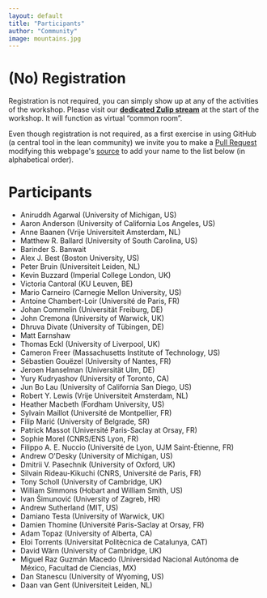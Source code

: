 ```yaml
---
layout: default
title: "Participants"
author: "Community"
image: mountains.jpg
---
```


# (No) Registration

Registration is not required,
you can simply show up at any of the activities of the workshop.
Please visit our
[**dedicated Zulip stream**](https://leanprover.zulipchat.com/#narrow/stream/238830-Lean-for.20the.20curious.20mathematician.202020)
at the start of the workshop.
It will function as virtual “common room”.

Even though registration is not required,
as a first exercise in using GitHub (a central tool in the lean community)
we invite you to make a
[Pull Request](https://help.github.com/en/github/collaborating-with-issues-and-pull-requests/about-pull-requests)
modifying this webpage's
[source](https://github.com/leanprover-community/lftcm2020/edit/master/docs/participants.md)
to add your name to the list below (in alphabetical order).

# Participants

* Aniruddh Agarwal (University of Michigan, US)
* Aaron Anderson (University of California Los Angeles, US)
* Anne Baanen (Vrije Universiteit Amsterdam, NL)
* Matthew R. Ballard (University of South Carolina, US)
* Barinder S. Banwait
* Alex J. Best (Boston University, US)
* Peter Bruin (Universiteit Leiden, NL)
* Kevin Buzzard (Imperial College London, UK)
* Victoria Cantoral (KU Leuven, BE)
* Mario Carneiro (Carnegie Mellon University, US)
* Antoine Chambert-Loir (Université de Paris, FR)
* Johan Commelin (Universität Freiburg, DE)
* John Cremona (University of Warwick, UK)
* Dhruva Divate (University of Tübingen, DE)
* Matt Earnshaw
* Thomas Eckl (University of Liverpool, UK)
* Cameron Freer (Massachusetts Institute of Technology, US)
* Sébastien Gouëzel (University of Nantes, FR)
* Jeroen Hanselman (Universität Ulm, DE)
* Yury Kudryashov (University of Toronto, CA)
* Jun Bo Lau (University of California San Diego, US)
* Robert Y. Lewis (Vrije Universiteit Amsterdam, NL)
* Heather Macbeth (Fordham University, US)
* Sylvain Maillot (Université de Montpellier, FR)
* Filip Marić (University of Belgrade, SR)
* Patrick Massot (Université Paris-Saclay at Orsay, FR)
* Sophie Morel (CNRS/ENS Lyon, FR)
* Filippo A. E. Nuccio (Université de Lyon, UJM Saint-Étienne, FR)
* Andrew O'Desky (University of Michigan, US)
* Dmitrii V. Pasechnik (University of Oxford, UK)
* Silvain Rideau-Kikuchi (CNRS, Université de Paris, FR)
* Tony Scholl (University of Cambridge, UK)
* William Simmons (Hobart and William Smith, US)
* Ivan Šimunović (University of Zagreb, HR)
* Andrew Sutherland (MIT, US)
* Damiano Testa (University of Warwick, UK)
* Damien Thomine (Université Paris-Saclay at Orsay, FR)
* Adam Topaz (University of Alberta, CA)
* Eloi Torrents (Universitat Politècnica de Catalunya, CAT)
* David Wärn (University of Cambridge, UK)
* Miguel Raz Guzmán Macedo (Universidad Nacional Autónoma de México, Facultad de Ciencias, MX)
* Dan Stanescu (University of Wyoming, US)
* Daan van Gent (Universiteit Leiden, NL)
